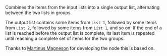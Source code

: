 Combines the items from the input lists into a single output list, alternating between the two lists in groups.

The output list contains some items from `List 1`, followed by some items from `List 2`, followed by some items from `List 1`, and so on.  If the end of a list is reached before the output list is complete, its last item is repeated until reaching a complete set of items for the two groups.

Thanks to [Martinus Magneson](https://vuo.org/user/3272) for developing the node this is based on.
